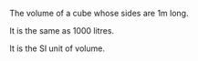 The volume of a cube whose sides are 1m long.

It is the same as 1000 litres.

It is the SI unit of volume.
